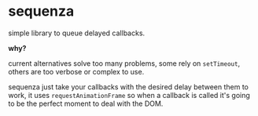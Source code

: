 # sequenza

simple library to queue delayed callbacks.

**why?**

current alternatives solve too many problems, some rely on `setTimeout`, others are too verbose or complex to use.

sequenza just take your callbacks with the desired delay between them to work, it uses `requestAnimationFrame` so when a callback is called it's going to be the perfect moment to deal with the DOM.
